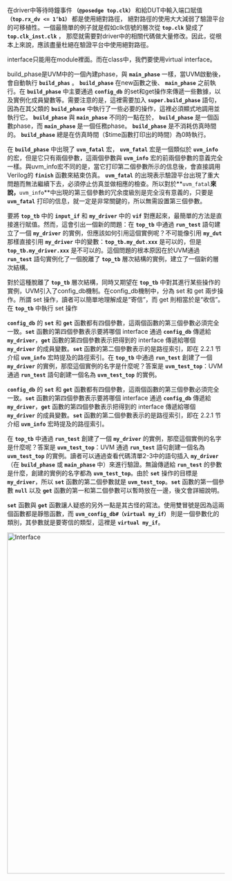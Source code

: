 在driver中等待時鐘事件 **`（@posedge top.clk）`** 和給DUT中輸入端口賦值 **`（top.rx_dv <= 1‘b1）`** 都是使用絕對路徑，
絕對路徑的使用大大減弱了驗證平台的可移植性。一個最簡單的例子就是假如clk信號的層次從 **`top.clk`** 變成了 **`top.clk_inst.clk`** ，
那麼就需要對driver中的相關代碼做大量修改。因此，從根本上來說，應該盡量杜絕在驗證平台中使用絕對路徑。

interface只能用在module裡面。而在class中，我們要使用virtual interface。

build_phase是UVM中的一個內建phase，與 **`main_phase`** 一樣，當UVM啟動後，會自動執行 **`build_phas`** 。 **`build_phase`** 在new函數之後、 **`main_phase`** 之前執行。在 **`build_phase`** 中主要通過 **`config_db`** 的set和get操作來傳遞一些數據，以及實例化成員變數等。需要注意的是，這裡需要加入 **`super.build_phase`** 語句，因為在其父類的 **`build_phase`** 中執行了一些必要的操作，這裡必須顯式地調用並執行它。 **`build_phase`** 與 **`main_phase`** 不同的一點在於， **`build_phase`** 是一個函數phase，而 **`main_phase`** 是一個任務phase。 **`build_phase`** 是不消耗仿真時間的。 **`build_phase`** 總是在仿真時間（$time函數打印出的時間）為0時執行。

在 **`build_phase`** 中出現了 **`uvm_fatal`** 宏， **`uvm_fatal`** 宏是一個類似於 **`uvm_info`** 的宏，但是它只有兩個參數，這兩個參數與 **`uvm_info`** 宏的前兩個參數的意義完全一樣。與uvm_info宏不同的是，當它打印第二個參數所示的信息後，會直接調用Verilog的 **`finish`** 函數來結束仿真。 **`uvm_fatal`** 的出現表示驗證平台出現了重大問題而無法繼續下去，必須停止仿真並做相應的檢查。所以對於**`uvm_fatal`**來說，**`uvm_info`**中出現的第三個參數的冗余度級別是完全沒有意義的，只要是      **`uvm_fatal`** 打印的信息，就一定是非常關鍵的，所以無需設置第三個參數。


要將 **`top_tb`** 中的 **`input_if`** 和 **`my_driver`** 中的 **`vif`** 對應起來，最簡單的方法是直接進行賦值。然而，這會引出一個新的問題：在 **`top_tb`** 中通過 **`run_test`** 語句建立了一個 **`my_driver`** 的實例，但應該如何引用這個實例呢？不可能像引用 **`my_dut`** 那樣直接引用 **`my_driver`** 中的變數：**`top_tb.my_dut.xxx`** 是可以的，但是 **`top_tb.my_driver.xxx`** 是不可以的。這個問題的根本原因在於UVM通過 **`run_test`** 語句實例化了一個脫離了 **`top_tb`** 層次結構的實例，建立了一個新的層次結構。

對於這種脫離了 **`top_tb`** 層次結構，同時又期望在 **`top_tb`** 中對其進行某些操作的實例，UVM引入了config_db機制。在config_db機制中，分為 set 和 get 兩步操作。所謂 set 操作，讀者可以簡單地理解成是“寄信”，而 get 則相當於是“收信”。在 **`top_tb`** 中執行 set 操作

**`config_db`** 的 **`set`** 和 **`get`** 函數都有四個參數，這兩個函數的第三個參數必須完全一致。**`set`** 函數的第四個參數表示要將哪個 interface 通過 **`config_db`** 傳遞給 **`my_driver`**，**`get`** 函數的第四個參數表示把得到的 interface 傳遞給哪個 **`my_driver`** 的成員變數。**`set`** 函數的第二個參數表示的是路徑索引，即在 2.2.1 节介绍 **`uvm_info`** 宏時提及的路徑索引。在 **`top_tb`** 中通過 **`run_test`** 創建了一個 **`my_driver`** 的實例，那麼這個實例的名字是什麼呢？答案是 **`uvm_test_top`**：UVM 通過 **`run_test`** 語句創建一個名為 **`uvm_test_top`** 的實例。

**`config_db`** 的 **`set`** 和 **`get`** 函數都有四個參數，這兩個函數的第三個參數必須完全一致。**`set`** 函數的第四個參數表示要將哪個 interface 通過 **`config_db`** 傳遞給 **`my_driver`**，**`get`** 函數的第四個參數表示把得到的 interface 傳遞給哪個 **`my_driver`** 的成員變數。**`set`** 函數的第二個參數表示的是路徑索引，即在 2.2.1 节介绍 **`uvm_info`** 宏時提及的路徑索引。

在 **`top_tb`** 中通過 **`run_test`** 創建了一個 **`my_driver`** 的實例，那麼這個實例的名字是什麼呢？答案是 **`uvm_test_top`**：UVM 通過 **`run_test`** 語句創建一個名為 **`uvm_test_top`** 的實例。讀者可以通過查看代碼清單2-3中的語句插入 **`my_driver`**（在 **`build_phase`** 或 **`main_phase`** 中）來進行驗證。無論傳遞給 **`run_test`** 的參數是什麼，創建的實例的名字都為 **`uvm_test_top`**。由於 **`set`** 操作的目標是 **`my_driver`**，所以 **`set`** 函數的第二個參數就是 **`uvm_test_top`**。**`set`** 函數的第一個參數 **`null`** 以及 **`get`** 函數的第一和第二個參數可以暫時放在一邊，後文會詳細說明。

**`set`** 函數與 **`get`** 函數讓人疑惑的另外一點是其古怪的寫法。使用雙冒號是因為這兩個函數都是靜態函數，而 **`uvm_config_db#（virtual my_if）`** 則是一個參數化的類別，其參數就是要寄信的類型，這裡是 **`virtual my_if`**。



<img width="790" alt="Interface" src="https://github.com/ax0080/UVM/assets/78300584/7672eef5-e000-4fbd-9048-f13dc605030b">
